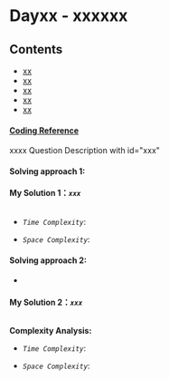 # Dayxx - xxxxxx

## Contents
* [xx](#xxx)
* [xx](#)
* [xx](#)
* [xx](#)
* [xx](#)

#### [Coding Reference](https://programmercarl.com/0344.%E5%8F%8D%E8%BD%AC%E5%AD%97%E7%AC%A6%E4%B8%B2.html)

xxxx Question Description with id="xxx"


#### Solving approach 1:


#### My Solution 1：_`xxx`_
```python


```

- *`Time Complexity`*:

- *`Space Complexity`*:

#### Solving approach 2:
- 
#### My Solution 2：_`xxx`_
```python


```

**Complexity Analysis:**

- *`Time Complexity`*:

- *`Space Complexity`*:












